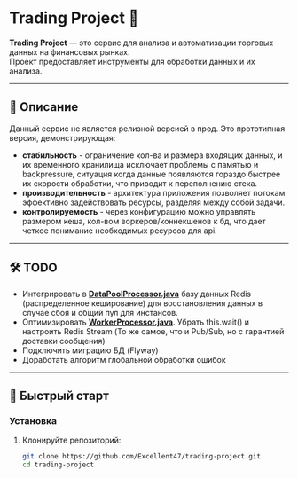 # Trading Project 🚀

**Trading Project** — это сервис для анализа и автоматизации торговых данных на финансовых рынках.  
Проект предоставляет инструменты для обработки данных и их анализа.

---

## 📌 Описание

Данный сервис не является релизной версией в прод. 
Это прототипная версия, демонстрирующая:
- **стабильность** - ограничение кол-ва и размера входящих данных, и их временного хранилища исключает проблемы с памятью 
и backpressure, ситуация когда данные появляются гораздо быстрее их скорости обработки, 
что приводит к переполнению стека.
- **производительность** - архитектура приложения позволяет потокам эффективно задействовать ресурсы, 
разделяя между собой задачи.
- **контролируемость** - через конфигурацию можно управлять размером кеша, кол-вом воркеров/коннекшенов к бд, 
что дает четкое понимание необходимых ресурсов для api.

---

## 🛠 TODO

- Интегрировать в **[DataPoolProcessor.java](src/main/java/org/example/service/DataPoolProcessor.java)** базу данных Redis
(распределенное кеширование) для восстановления данных в случае сбоя и общий пул для инстансов.
- Оптимизировать **[WorkerProcessor.java](src/main/java/org/example/service/WorkerProcessor.java)**. 
Убрать this.wait() и настроить Redis Stream (То же самое, что и Pub/Sub, но с гарантией доставки сообщения) 
- Подключить миграцию БД (Flyway)
- Доработать алгоритм глобальной обработки ошибок

---

## 🚀 Быстрый старт

### Установка

1. Клонируйте репозиторий:
   ```bash
   git clone https://github.com/Excellent47/trading-project.git
   cd trading-project